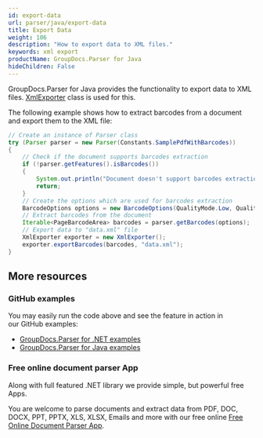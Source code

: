 ```yaml
---
id: export-data
url: parser/java/export-data
title: Export Data
weight: 106
description: "How to export data to XML files."
keywords: xml export
productName: GroupDocs.Parser for Java
hideChildren: False
---
```

GroupDocs.Parser for Java provides the functionality to export data to XML files. [XmlExporter](https://reference.groupdocs.com/parser/java/com.groupdocs.parser.export/xmlexporter) class is used for this. 

The following example shows how to extract barcodes from a document and export them to the XML file:

```java
// Create an instance of Parser class
try (Parser parser = new Parser(Constants.SamplePdfWithBarcodes))
{
    // Check if the document supports barcodes extraction
    if (!parser.getFeatures().isBarcodes())
    {
        System.out.println("Document doesn't support barcodes extraction.");
        return;
    }
    // Create the options which are used for barcodes extraction
    BarcodeOptions options = new BarcodeOptions(QualityMode.Low, QualityMode.Low, "QR");
    // Extract barcodes from the document
    Iterable<PageBarcodeArea> barcodes = parser.getBarcodes(options);
    // Export data to "data.xml" file
    XmlExporter exporter = new XmlExporter();
    exporter.exportBarcodes(barcodes, "data.xml");
}
```

## More resources

### GitHub examples

You may easily run the code above and see the feature in action in our GitHub examples:

*   [GroupDocs.Parser for .NET examples](https://github.com/groupdocs-parser/GroupDocs.Parser-for-.NET)    
*   [GroupDocs.Parser for Java examples](https://github.com/groupdocs-parser/GroupDocs.Parser-for-Java)    

### Free online document parser App

Along with full featured .NET library we provide simple, but powerful free Apps.

You are welcome to parse documents and extract data from PDF, DOC, DOCX, PPT, PPTX, XLS, XLSX, Emails and more with our free online [Free Online Document Parser App](https://products.groupdocs.app/parser).